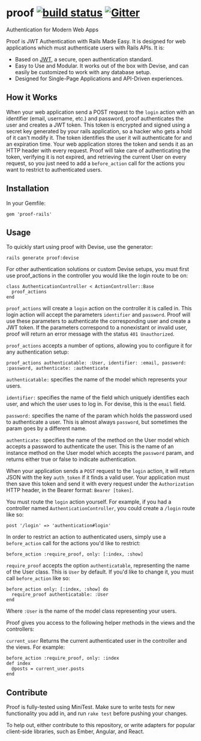 # proof [![build status](https://travis-ci.org/superman3275/proof.svg?branch=master)](https://travis-ci.org/superman3275/proof) [![Gitter](https://badges.gitter.im/Join%20Chat.svg)](https://gitter.im/superman3275/proof?utm_source=badge&utm_medium=badge&utm_campaign=pr-badge)
Authentication for Modern Web Apps

Proof is JWT Authentication with Rails Made Easy. It is designed for web applications which must authenticate users with Rails APIs. It is:

* Based on [JWT](http://jwt.io/), a secure, open authentication standard.
* Easy to Use and Modular. It works out of the box with Devise, and can easily be customized to work with any database setup.
* Designed for Single-Page Applications and API-Driven experiences.

## How it Works
When your web application send a POST request to the `login` action with an identifier (email, username, etc.) and password, proof authenticates the user and creates a JWT token. This token is encrypted and signed using a secret key generated by your rails application, so a hacker who gets a hold of it can't modify it. The token identifies the user it will authenticate for and an expiration time. Your web application stores the token and sends it as an HTTP header with every request. Proof will take care of authenticating the token, verifying it is not expired, and retrieving the current User on every request, so you just need to add a `before_action` call for the actions you want to restrict to authenticated users.
## Installation
In your Gemfile:

    gem 'proof-rails'
## Usage
To quickly start using proof with Devise, use the generator:

    rails generate proof:devise

For other authentication solutions or custom Devise setups, you must first use proof_actions in the controller you would like the login route to be on:

    class AuthenticationController < ActionController::Base
      proof_actions
    end
`proof_actions` will create a `login` action on the controller it is called in. This login action will accept the parameters `identifier` and `password`. Proof will use these parameters to authenticate the corresponding user and create a JWT token. If the parameters correspond to a nonexistant or invalid user, proof will return an error message with the status `401 Unauthorized`.

`proof_actions` accepts a number of options, allowing you to configure it for any authentication setup:

    proof_actions authenticatable: :User, identifier: :email, password: :password, authenticate: :authenticate

`authenticatable:` specifies the name of the model which represents your users.

`identifier:` specifies the name of the field which uniquely identifies each user, and which the user uses to log in. For devise, this is the `email` field.

`password:` specifies the name of the param which holds the password used to authenticate a user. This is almost always `password`, but sometimes the param goes by a different name.

`authenticate:` specifies the name of the method on the User model which accepts a password to authenticate the user. This is the name of an instance method on the User model which accepts the `password` param, and returns either true or false to indicate authentication.

When your application sends a `POST` request to the `login` action, it will return JSON with the key `auth_token` if it finds a valid user. Your application must then save this token and send it with every request under the `Authorization` HTTP header, in the Bearer format: `Bearer [token]`.

You must route the `login` action yourself. For example, if you had a controller named `AuthenticationController`, you could create a `/login` route like so:

    post '/login' => 'authentication#login'

In order to restrict an action to authenticated users, simply use a `before_action` call for the actions you'd like to restrict:

    before_action :require_proof, only: [:index, :show]

`require_proof` accepts the option `authenticatable`, representing the name of the User class. This is `User` by default. If you'd like to change it, you must call `before_action` like so:

    before_action only: [:index, :show] do
      require_proof authenticatable: :User
    end
Where `:User` is the name of the model class representing your users.

Proof gives you access to the following helper methods in the views and the controllers:

`current_user` Returns the current authenticated user in the controller and the views. For example:

    before_action :require_proof, only: :index
    def index
      @posts = current_user.posts
    end
## Contribute
Proof is fully-tested using MiniTest. Make sure to write tests for new functionality you add in, and run `rake test` before pushing your changes.

To help out, either contribute to this repository, or write adapters for popular client-side libraries, such as Ember, Angular, and React.
